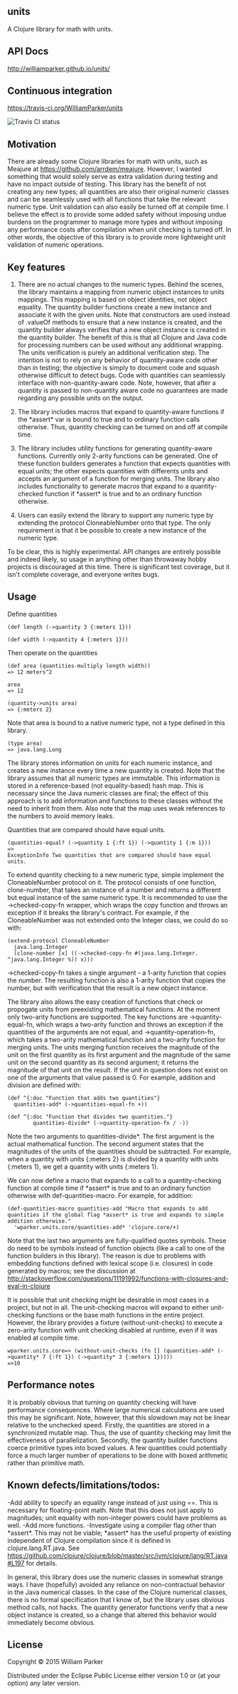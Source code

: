 ## units

A Clojure library for math with units.

## API Docs

http://williamparker.github.io/units/

## Continuous integration

https://travis-ci.org/WilliamParker/units

![Travis CI status](https://travis-ci.org/WilliamParker/units.svg?branch=master)

## Motivation

There are already some Clojure libraries for math with units, such as Meajure at https://github.com/arrdem/meajure.  However, I wanted something that would solely serve as extra validation during testing and have no impact outside of testing.  This library has the benefit of not creating any new types; all quantities are also their original numeric classes and can be seamlessly used with all functions that take the relevant numeric type.  Unit validation can also easily be turned off at compile time.  I believe the effect is to provide some added safety without imposing undue burdens on the programmer to manage more types and without imposing any performance costs after compilation when unit checking is turned off.  In other words, the objective of this library is to provide more lightweight unit validation of numeric operations.

## Key features

1. There are no actual changes to the numeric types.  Behind the scenes, the library maintains a mapping from numeric object instances to units mappings.  This mapping is based on object identities, not object equality.  The quantity builder functions create a new instance and associate it with the given units.  Note that constructors are used instead of .valueOf methods to ensure that a new instance is created, and the quantity builder always verifies that a new object instance is created in the quantity builder. The benefit of this is that all Clojure and Java code for processing numbers can be used without any additional wrapping.  The units verification is purely an additional verification step.  The intention is not to rely on any behavior of quantity-aware code other than in testing; the objective is simply to document code and squash otherwise difficult to detect bugs.  Code with quantities can seamlessly interface with non-quantity-aware code.  Note, however, that after a quantity is passed to non-quantity aware code no guarantees are made regarding any possible units on the output.

2. The library includes macros that expand to quantity-aware functions if the \*assert\* var is bound to true and to ordinary function calls otherwise.  Thus, quantity checking can be turned on and off at compile time.

3. The library includes utility functions for generating quantity-aware functions.  Currently only 2-arity functions can be generated.  One of these function builders generates a function that expects quantities with equal units; the other expects quantities with differents units and accepts an argument of a function for merging units.  The library also includes functionality to generate macros that expand to a quantity-checked function if \*assert\* is true and to an ordinary function otherwise.

4. Users can easily extend the library to support any numeric type by extending the protocol CloneableNumber onto that type.  The only requirement is that it be possible to create a new instance of the numeric type.


To be clear, this is highly experimental.  API changes are entirely possible and indeed likely, so usage in anything other than throwaway hobby projects is discouraged at this time.  There is significant test coverage, but it isn't complete coverage, and everyone writes bugs.

## Usage
Define quantities

```
(def length (->quantity 3 {:meters 1}))
```

```
(def width (->quantity 4 {:meters 1}))
```

Then operate on the quantities

```
(def area (quantities-multiply length width))
=> 12 meters^2

area
=> 12

(quantity->units area)
=> {:meters 2}
```

Note that area is bound to a native numeric type, not a type defined in this library.

```
(type area)
=> java.lang.Long
```

The library stores information on units for each numeric instance, and creates a new instance every time a new quantity is created.  Note that the library assumes that all numeric types are immutable.
This information is stored in a reference-based (not equality-based) hash map.  This is necessary since the Java numeric classes are final; the effect of this approach is to add information and functions to these classes
without the need to inherit from them.  Also note that the map uses weak references to the numbers to avoid memory leaks.


Quantities that are compared should have equal units.

```
(quantities-equal? (->quantity 1 {:ft 1}) (->quantity 1 {:m 1}))
=>
ExceptionInfo Two quantities that are compared should have equal units.

```

To extend quantity checking to a new numeric type, simple implement the CloneableNumber protocol on it.  The protocol consists of one function, clone-number, that takes an instance of a number and returns a different but equal instance of the same numeric type.  It is recommended to use the ->checked-copy-fn wrapper, which wraps the copy function and throws an exception if it breaks the library's contract.  For example, if the CloneableNumber was not extended onto the Integer class, we could do so with:

```
(extend-protocol CloneableNumber
  java.lang.Integer
  (clone-number [x] ((->checked-copy-fn #(java.lang.Integer. ^java.lang.Integer %)) x)))
```

->checked-copy-fn takes a single argument - a 1-arity function that copies the number.  The resulting function is also a 1-arity function that copies the number, but with verification that the result is a new object instance.

The library also allows the easy creation of functions that check or propogate units from preexisting mathematical functions.  At the moment only two-arity functions are supported.  The key functions are ->quantity-equal-fn, which wraps a two-arity function and throws an exception if the quantities of the arguments are not equal, and ->quantity-operation-fn, which takes a two-arity mathematical function and a two-arity function for merging units.  The units merging function receives the magnitude of the unit on the first quantity as its first argument and the magnitude of the same unit on the second quantity as its second argument; it returns the magnitude of that unit on the result.  If the unit in question does not exist on one of the arguments that value passed is 0.  For example, addition and division are defined with:

```
(def ^{:doc "Function that adds two quantities"}
  quantities-add* (->quantities-equal-fn +))

(def ^{:doc "Function that divides two quantities."}
        quantities-divide* (->quantity-operation-fn / -))
```
Note the two arguments to quantities-divide\*. The first argument is the actual mathematical function.  The second argument states that the magnitudes of the units of the quantities should be subtracted. For example, when a quantity with units {:meters 2} is divided by a quantity with units {:meters 1}, we get a quantity with units {:meters 1}.

We can now define a macro that expands to a call to a quantity-checking function at compile time if \*assert\* is true and to an ordinary function otherwise with def-quantities-macro.  For example, for addition:

```
(def-quantities-macro quantities-add "Macro that expands to add quantities if the global flag *assert* is true and expands to simple addition otherwise."
  'wparker.units.core/quantities-add* 'clojure.core/+)
  ```

  Note that the last two arguments are fully-qualified quotes symbols.  These do need to be symbols instead of function objects (like a call to one of the function builders in this library).  The reason is due to problems with embedding functions defined with lexical scope (i.e. closures) in code generated by macros; see the discussion at http://stackoverflow.com/questions/11191992/functions-with-closures-and-eval-in-clojure

  It is possible that unit checking might be desirable in most cases in a project, but not in all.  The unit-checking macros will expand to either unit-checking functions or the base math functions in the entire project.  However, the library provides a fixture (without-unit-checks) to execute a zero-arity function with unit checking disabled at runtime, even if it was enabled at compile time.

 ```
wparker.units.core=> (without-unit-checks (fn [] (quantities-add* (->quantity* 7 {:ft 1}) (->quantity* 3 {:meters 1}))))
=>10
```


## Performance notes

It is probably obvious that turning on quantity checking will have performance consequences.  Where large numerical calculations are used this may be significant.  Note, however, that this slowdown may not be linear relative to the unchecked speed.  Firstly, the quantities are stored in a synchronized mutable map.  Thus, the use of quantity checking may limit the effectiveness of parallelization.  Secondly, the quantity builder functions coerce primitive types into boxed values.  A few quantities could potentially force a much larger number of operations to be done with boxed arithmetic rather than primitive math.

## Known defects/limitations/todos:
-Add ability to specify an equality range instead of just using ==.  This is necessary for floating-point math.  Note that this does not just apply to magnitudes; unit equality with non-integer powers could have problems as well.
-Add more functions.
-Investigate using a compiler flag other than \*assert\*.  This may not be viable; \*assert\* has the useful property of existing independent of Clojure compilation since it is defined in clojure.lang.RT.java.  See https://github.com/clojure/clojure/blob/master/src/jvm/clojure/lang/RT.java#L197 for details.

In general, this library does use the numeric classes in somewhat strange ways.  I have (hopefully) avoided any reliance on non-contractual behavior in the Java numerical classes.  In the case of the Clojure numerical classes, there is no formal specification that I know of, but the library uses obvious method calls, not hacks.  The quantity generator functions verify that a new object instance is created, so a change that altered this behavior would immediately become obvious.

## License

Copyright © 2015 William Parker

Distributed under the Eclipse Public License either version 1.0 or (at
your option) any later version.
